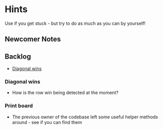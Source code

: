 # Hints
Use if you get stuck - but try to do as much as you can by yourself!

## Newcomer Notes


## Backlog
- [Diagonal wins](#diagonal-wins)

### Diagonal wins
- How is the row win being detected at the moment?

### Print board
- The previous owner of the codebase left some useful helper methods around - see if you can find them